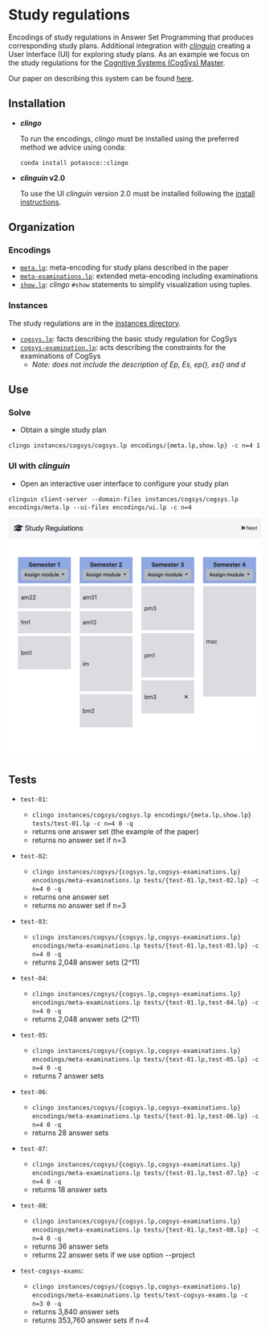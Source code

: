 
# Study regulations

Encodings of study regulations in Answer Set Programming that produces corresponding study plans.
Additional integration with [*clinguin*](https://clinguin.readthedocs.io/en/latest/) creating a User Interface (UI) for exploring study plans.
As an example we focus on the study regulations for the [Cognitive Systems (CogSys) Master](https://www.uni-potsdam.de/fileadmin/projects/studium/docs/03_studium_konkret/07_rechtsgrundlagen/studienordnungen/StO_CogSys_EN.pdf).

Our paper on describing this system can be found [here](https://www.cs.uni-potsdam.de/wv/publications/DBLP_conf/iclp/HahnMNO0SS23.pdf).

## Installation

* ***clingo***

  To run the encodings, *clingo* must be installed using the preferred method we advice using conda:

  ```console
  conda install potassco::clingo
  ```

* ***clinguin* v2.0**

  To use the UI *clinguin* version 2.0 must be installed following the [install instructions](https://clinguin.readthedocs.io/en/latest/clinguin/installation.html).

## Organization

### Encodings


* [`meta.lp`](./encodings/meta.lp): meta-encoding for study plans described in the paper
* [`meta-examinations.lp`](./encodings/meta-examinations.lp): extended meta-encoding including examinations
* [`show.lp`](./encodings/show.lp): *clingo* `#show` statements to simplify visualization using tuples.



### Instances

The study regulations are in the [instances directory](./instances).

* [`cogsys.lp`](./instances/cogsys/cogsys.lp): facts describing the basic study regulation for CogSys
* [`cogsys-examination.lp`](./instances/cogsys/cogsys-examinations.lp): acts describing the constraints for the examinations of CogSys
  * *Note: does not include the description of Ep, Es, ep(), es() and d*

## Use

### Solve

- Obtain a single study plan

```command
clingo instances/cogsys/cogsys.lp encodings/{meta.lp,show.lp} -c n=4 1
```


### UI with *clinguin*

- Open an interactive user interface to configure your study plan

```command
clinguin client-server --domain-files instances/cogsys/cogsys.lp encodings/meta.lp --ui-files encodings/ui.lp -c n=4
```

![](out.png)

## Tests

* `test-01`:
  - `clingo instances/cogsys/cogsys.lp encodings/{meta.lp,show.lp} tests/test-01.lp -c n=4 0 -q`
  - returns one answer set (the example of the paper)
  - returns no answer set if n=3

* `test-02`:
  - `clingo instances/cogsys/{cogsys.lp,cogsys-examinations.lp} encodings/meta-examinations.lp tests/{test-01.lp,test-02.lp} -c n=4 0 -q`
  - returns one answer set
  - returns no answer set if n=3

* `test-03`:
  - `clingo instances/cogsys/{cogsys.lp,cogsys-examinations.lp} encodings/meta-examinations.lp tests/{test-01.lp,test-03.lp} -c n=4 0 -q`
  - returns 2,048 answer sets (2^11)

* `test-04`:
  - `clingo instances/cogsys/{cogsys.lp,cogsys-examinations.lp} encodings/meta-examinations.lp tests/{test-01.lp,test-04.lp} -c n=4 0 -q`
  - returns 2,048 answer sets (2^11)

* `test-05`:
  - `clingo instances/cogsys/{cogsys.lp,cogsys-examinations.lp} encodings/meta-examinations.lp tests/{test-01.lp,test-05.lp} -c n=4 0 -q`
  - returns 7 answer sets

* `test-06`:
  - `clingo instances/cogsys/{cogsys.lp,cogsys-examinations.lp} encodings/meta-examinations.lp tests/{test-01.lp,test-06.lp} -c n=4 0 -q`
  - returns 28 answer sets

* `test-07`:
  - `clingo instances/cogsys/{cogsys.lp,cogsys-examinations.lp} encodings/meta-examinations.lp tests/{test-01.lp,test-07.lp} -c n=4 0 -q`
  - returns 18 answer sets

* `test-08`:
  - `clingo instances/cogsys/{cogsys.lp,cogsys-examinations.lp} encodings/meta-examinations.lp tests/{test-01.lp,test-08.lp} -c n=4 0 -q`
  - returns 36 answer sets
  - returns 22 answer sets if we use option --project

* `test-cogsys-exams`:
  - `clingo instances/cogsys/{cogsys.lp,cogsys-examinations.lp} encodings/meta-examinations.lp tests/test-cogsys-exams.lp -c n=3 0 -q`
  - returns 3,840 answer sets
  - returns 353,760 answer sets if n=4